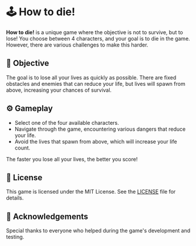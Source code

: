 # 🕹️ How to die!

**How to die!** is a unique game where the objective is not to survive, but to lose! You choose between 4 characters, and your goal is to die in the game. However, there are various challenges to make this harder.

## 🎯 Objective

The goal is to lose all your lives as quickly as possible. There are fixed obstacles and enemies that can reduce your life, but lives will spawn from above, increasing your chances of survival.

## ⚙️ Gameplay

- Select one of the four available characters.
- Navigate through the game, encountering various dangers that reduce your life.
- Avoid the lives that spawn from above, which will increase your life count.
  
The faster you lose all your lives, the better you score!

## 📄 License
This game is licensed under the MIT License. See the [LICENSE](https://github.com/YoustinaMitsho/Games-In-Unity/blob/main/LICENSE.md) file for details.

## 🌟 Acknowledgements
Special thanks to everyone who helped during the game's development and testing.
